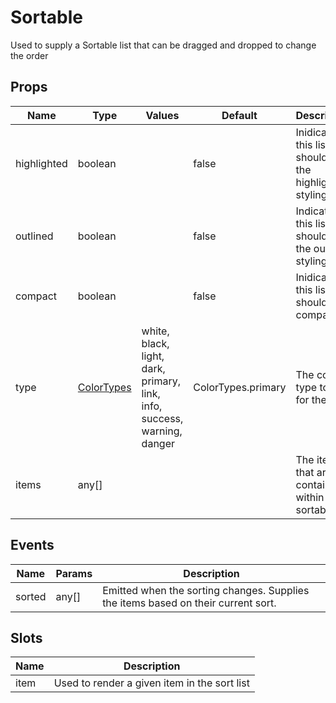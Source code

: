 # Sortable

Used to supply a Sortable list that can be dragged and dropped to change the order
## Props

| Name    | Type | Values | Default | Description |
| -------- | ------- | -------- | ------- | ------- |
| highlighted | boolean || false | Inidicates if this list should use the highlighted styling|
| outlined | boolean || false | Indicates if this list should use the outlined styling|
| compact | boolean || false | Inidicates if this list should be compact|
| type | [ColorTypes](../enums.md#ColorTypes) |white, black, light, dark, primary, link, info, success, warning, danger| ColorTypes.primary | The color type to use for the list|
| items | any\[\] ||  | The items that are contained within the sortable list|
## Events

| Name    | Params | Description |
| ------- | ------- | ------- |
| sorted|any\[\]|Emitted when the sorting changes.  Supplies the items based on their current sort.|
## Slots

| Name    | Description |
| ------- | ------- |
| item|Used to render a given item in the sort list|
